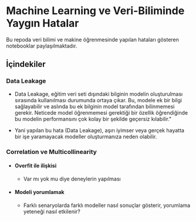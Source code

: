 # Machine Learning ve Veri-Biliminde Yaygın Hatalar

Bu repoda veri bilimi ve makine öğrenmesinde yapılan hataları gösteren notebooklar paylaşılmaktadır.

## İçindekiler
### Data Leakage
* Data Leakage, eğitim veri seti dışındaki bilginin modelin oluşturulması sırasında kullanılması durumunda ortaya çıkar. Bu, modele ek bir bilgi sağlayabilir ve aslında bu ek bilginin model tarafından bilinmemesi gerekir. Neticede model öğrenmemesi gerektiği bir özellik öğrendiğinde bu modelin performansını çok kolay bir şekilde geçersiz kılabilir."

* Yani yapılan bu hata (Data Leakage), aşırı iyimser veya gerçek hayatta bir işe yaramayacak modeller oluşturmanıza neden olabilir.

### Correlation ve Multicollinearity
* #### Overfit ile ilişkisi
  * Var mı yok mu diye deneylerin yapılması
* #### Modeli yorumlamak
  * Farklı senaryolarda farklı modeller nasıl sonuçlar gösterir, yorumlama yeteneği nasıl etkilenir?

